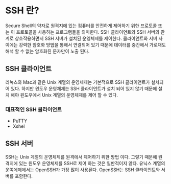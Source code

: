# SSH 란?
Secure Shell의 약자로 원격지에 있는 컴퓨터를 안전하게 제어하기 위한 프로토콜 또는 이 프로토콜을 사용하는 프로그램들을 의미한다.
SSH 클라이언트와 SSH 서버의 관계로 상호작용하면서 SSH 서버가 설치된 운영체제를 제어한다.
클라이언트와 서버 사이에는 강력한 암호화 방법을 통해서 연결되어 있기 때문에 데이터를 중간에서 가로채도 해석 할 수 없는 암호화된 문자만이 노출 된다.

## SSH 클라이언트
리눅스와 Mac과 같은 Unix 계열의 운영체제는 기본적으로 SSH 클라이언트가 설치되어 있다. 하지만 윈도우 운영체제는 SSH 클라이언트가 설치 되어 있지 않기 때문에 설치 해야 윈도우에서 Unix 계열의 운영체제를 제어 할 수 있다.

### 대표적인 SSH 클라이언트
- PuTTY
- Xshel

## SSH 서버
SSH는 Unix 계열의 운영체제를 원격에서 제어하기 위한 방법 이다.
그렇기 때문에 원격지에 있는 윈도우 운영체제를 SSH로 제어 하는 것은 일반적이지 않다. 유닉스 계열의 운여에제에서는 OpenSSH가 가장 많이 사용된다. OpenSSH는 SSH 클라이언트와 서버를 포함한다.